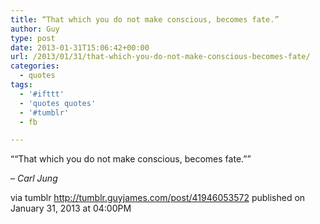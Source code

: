 ```yaml
---
title: “That which you do not make conscious, becomes fate.”
author: Guy
type: post
date: 2013-01-31T15:06:42+00:00
url: /2013/01/31/that-which-you-do-not-make-conscious-becomes-fate/
categories:
  - quotes
tags:
  - '#ifttt'
  - 'quotes quotes'
  - '#tumblr'
  - fb

---
```

““That which you do not make conscious, becomes fate.””

&#8211; _Carl Jung_

via tumblr http://tumblr.guyjames.com/post/41946053572 published on January 31, 2013 at 04:00PM